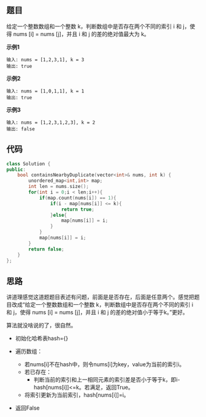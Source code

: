 ## 题目
给定一个整数数组和一个整数 k，判断数组中是否存在两个不同的索引 i 和 j，使得 nums [i] = nums [j]，并且 i 和 j 的差的绝对值最大为 k。

**示例1**
```
输入: nums = [1,2,3,1], k = 3
输出: true
```

**示例2**
```
输入: nums = [1,0,1,1], k = 1
输出: true
```

**示例3**
```
输入: nums = [1,2,3,1,2,3], k = 2
输出: false
```

## 代码
```C++
class Solution {
public:
    bool containsNearbyDuplicate(vector<int>& nums, int k) {
        unordered_map<int,int> map;
        int len = nums.size();
        for(int i = 0;i < len;i++){
            if(map.count(nums[i]) == 1){
                if(i - map[nums[i]] <= k){
                    return true;
                }else{
                    map[nums[i]] = i;
                }
            }
            map[nums[i]] = i;
        }
        return false;
    }
};
```

## 思路

讲道理感觉这道题题目表述有问题，前面是是否存在，后面是任意两个。感觉把题目改成“给定一个整数数组和一个整数 k，判断数组中是否存在两个不同的索引 i 和 j，使得 nums [i] = nums [j]，并且 i 和 j 的差的绝对值小于等于k。”更好。

算法就没啥说的了，很自然。

* 初始化哈希表hash={}

* 遍历数组：
    * 若nums[i]不在hash中，则令nums[i]为key，value为当前的索引i。
    * 若已存在：
        * 判断当前的索引和上一相同元素的索引差是否小于等于k，即i-hash[nums[i]]<=k。若满足，返回True。
    * 将索引更新为当前索引，hash[nums[i]]=i。
* 返回False



